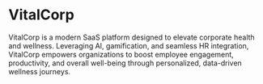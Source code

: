 # VitalCorp
VitalCorp is a modern SaaS platform designed to elevate corporate health and wellness. Leveraging AI, gamification, and seamless HR integration, VitalCorp empowers organizations to boost employee engagement, productivity, and overall well-being through personalized, data-driven wellness journeys.
